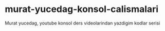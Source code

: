 # murat-yucedag-konsol-calismalari
Murat yucedag, youtube konsol ders videolarindan yazdigim kodlar serisi
